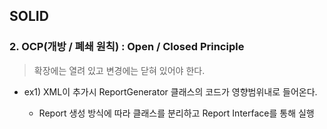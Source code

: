 <h2>SOLID</h2>

<h3>2. OCP(개방 / 폐쇄 원칙) : Open / Closed Principle</h3>

> 확장에는 열려 있고 변경에는 닫혀 있어야 한다.

- ex1) XML이 추가시 ReportGenerator 클래스의 코드가 영향범위내로 들어온다.

    - Report 생성 방식에 따라 클래스를 분리하고 Report Interface를 통해 실행